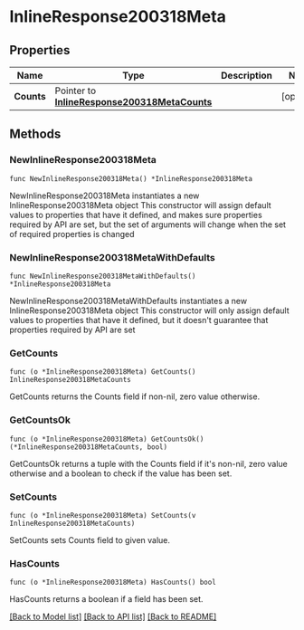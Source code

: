 # InlineResponse200318Meta

## Properties

Name | Type | Description | Notes
------------ | ------------- | ------------- | -------------
**Counts** | Pointer to [**InlineResponse200318MetaCounts**](InlineResponse200318MetaCounts.md) |  | [optional] 

## Methods

### NewInlineResponse200318Meta

`func NewInlineResponse200318Meta() *InlineResponse200318Meta`

NewInlineResponse200318Meta instantiates a new InlineResponse200318Meta object
This constructor will assign default values to properties that have it defined,
and makes sure properties required by API are set, but the set of arguments
will change when the set of required properties is changed

### NewInlineResponse200318MetaWithDefaults

`func NewInlineResponse200318MetaWithDefaults() *InlineResponse200318Meta`

NewInlineResponse200318MetaWithDefaults instantiates a new InlineResponse200318Meta object
This constructor will only assign default values to properties that have it defined,
but it doesn't guarantee that properties required by API are set

### GetCounts

`func (o *InlineResponse200318Meta) GetCounts() InlineResponse200318MetaCounts`

GetCounts returns the Counts field if non-nil, zero value otherwise.

### GetCountsOk

`func (o *InlineResponse200318Meta) GetCountsOk() (*InlineResponse200318MetaCounts, bool)`

GetCountsOk returns a tuple with the Counts field if it's non-nil, zero value otherwise
and a boolean to check if the value has been set.

### SetCounts

`func (o *InlineResponse200318Meta) SetCounts(v InlineResponse200318MetaCounts)`

SetCounts sets Counts field to given value.

### HasCounts

`func (o *InlineResponse200318Meta) HasCounts() bool`

HasCounts returns a boolean if a field has been set.


[[Back to Model list]](../README.md#documentation-for-models) [[Back to API list]](../README.md#documentation-for-api-endpoints) [[Back to README]](../README.md)


